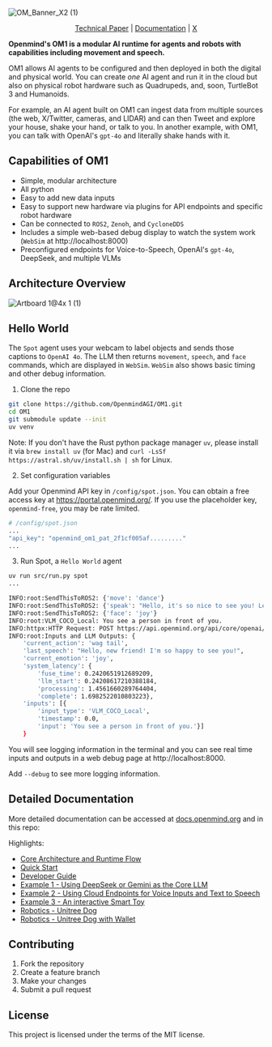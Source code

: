 
![OM_Banner_X2 (1)](https://github.com/user-attachments/assets/853153b7-351a-433d-9e1a-d257b781f93c)

<p align="center">  <a href="https://arxiv.org/abs/2412.18588">Technical Paper</a> |  <a href="https://docs.openmind.org/examples/conversation">Documentation</a> |  <a href="https://x.com/openmind_agi">X</a> </p>

**Openmind's OM1 is a modular AI runtime for agents and robots with capabilities including movement and speech.**

OM1 allows AI agents to be configured and then deployed in both the digital and physical world. You can create *one* AI agent and run it in the cloud but also on physical robot hardware such as Quadrupeds, and, soon, TurtleBot 3 and Humanoids. 

For example, an AI agent built on OM1 can ingest data from multiple sources (the web, X/Twitter, cameras, and LIDAR) and can then Tweet and explore your house, shake your hand, or talk to you. In another example, with OM1, you can talk with OpenAI's `gpt-4o` and literally shake hands with it.


## Capabilities of OM1

* Simple, modular architecture
* All python 
* Easy to add new data inputs
* Easy to support new hardware via plugins for API endpoints and specific robot hardware
* Can be connected to `ROS2`, `Zenoh`, and `CycloneDDS`
* Includes a simple web-based debug display to watch the system work (`WebSim` at http://localhost:8000)
* Preconfigured endpoints for Voice-to-Speech, OpenAI's `gpt-4o`, DeepSeek, and multiple VLMs

## Architecture Overview
  ![Artboard 1@4x 1 (1)](https://github.com/user-attachments/assets/14e9b916-4df7-4700-9336-2983c85be311)


## Hello World

The `Spot` agent uses your webcam to label objects and sends those captions to `OpenAI 4o`. The LLM then returns `movement`, `speech`, and `face` commands, which are displayed in `WebSim`. `WebSim` also shows basic timing and other debug information.

1. Clone the repo

```bash clone repo
git clone https://github.com/OpenmindAGI/OM1.git
cd OM1
git submodule update --init
uv venv
```

Note: If you don't have the Rust python package manager `uv`, please install it via `brew install uv` (for Mac) and `curl -LsSf https://astral.sh/uv/install.sh | sh` for Linux.

2. Set configuration variables

Add your Openmind API key in `/config/spot.json`. You can obtain a free access key at https://portal.openmind.org/. If you use the placeholder key, `openmind-free`, you may be rate limited.

```bash set api key
# /config/spot.json
...
"api_key": "openmind_om1_pat_2f1cf005af........."
...
```

3. Run Spot, a `Hello World` agent

```bash run spot
uv run src/run.py spot
...

INFO:root:SendThisToROS2: {'move': 'dance'}
INFO:root:SendThisToROS2: {'speak': "Hello, it's so nice to see you! Let's dance together!"}
INFO:root:SendThisToROS2: {'face': 'joy'}
INFO:root:VLM_COCO_Local: You see a person in front of you.
INFO:httpx:HTTP Request: POST https://api.openmind.org/api/core/openai/chat/completions "HTTP/1.1 200 OK"
INFO:root:Inputs and LLM Outputs: {
	'current_action': 'wag tail', 
	'last_speech': "Hello, new friend! I'm so happy to see you!", 
	'current_emotion': 'joy', 
	'system_latency': {
		'fuse_time': 0.2420651912689209, 
		'llm_start': 0.24208617210388184, 
		'processing': 1.4561660289764404, 
		'complete': 1.6982522010803223}, 
	'inputs': [{
		'input_type': 'VLM_COCO_Local', 
		'timestamp': 0.0, 
		'input': 'You see a person in front of you.'}]
	}
```

You will see logging information in the terminal and you can see real time inputs and outputs in a web debug page at http://localhost:8000. 

Add `--debug` to see more logging information.

## Detailed Documentation

More detailed documentation can be accessed at [docs.openmind.org](https://docs.openmind.org/introduction) and in this repo:

Highlights:

- [Core Architecture and Runtime Flow](./docs/development//architecture.mdx)
- [Quick Start](./docs/quick_start.mdx)
- [Developer Guide](./docs/development/guide.mdx)
- [Example 1 - Using DeepSeek or Gemini as the Core LLM](./docs/examples/llm_models.mdx)
- [Example 2 - Using Cloud Endpoints for Voice Inputs and Text to Speech](./docs/examples/conversation.mdx)
- [Example 3 - An interactive Smart Toy](./docs/examples/smart_toy.mdx)
- [Robotics - Unitree Dog](./docs/robotics/unitree_robotics.mdx)
- [Robotics - Unitree Dog with Wallet](./docs/robotics/coinbase_hackathon.mdx)

## Contributing

1. Fork the repository
2. Create a feature branch
3. Make your changes
4. Submit a pull request

## License

This project is licensed under the terms of the MIT license.
